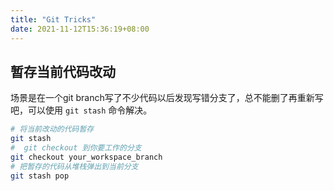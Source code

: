 ```yaml
---
title: "Git Tricks"
date: 2021-11-12T15:36:19+08:00
---
```


## 暂存当前代码改动

场景是在一个git branch写了不少代码以后发现写错分支了，总不能删了再重新写吧，可以使用 `git stash` 命令解决。

```bash
# 将当前改动的代码暂存
git stash
#  git checkout 到你要工作的分支
git checkout your_workspace_branch
# 把暂存的代码从堆栈弹出到当前分支
git stash pop
```
